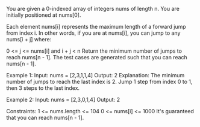 You are given a 0-indexed array of integers nums of length n. You are initially positioned at nums[0].

Each element nums[i] represents the maximum length of a forward jump from index i. In other words, if you are at nums[i], you can jump to any nums[i + j] where:

0 <= j <= nums[i] and i + j < n
Return the minimum number of jumps to reach nums[n - 1]. The test cases are generated such that you can reach nums[n - 1].

Example 1:
Input: nums = [2,3,1,1,4]
Output: 2
Explanation: The minimum number of jumps to reach the last index is 2. Jump 1 step from index 0 to 1, then 3 steps to the last index.

Example 2:
Input: nums = [2,3,0,1,4]
Output: 2
 

Constraints:
1 <= nums.length <= 104
0 <= nums[i] <= 1000
It's guaranteed that you can reach nums[n - 1].